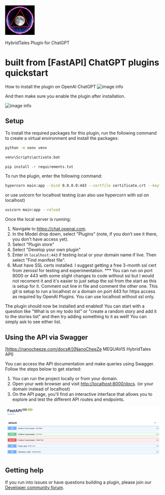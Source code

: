 ![image info](./logo.png)

HybridTales Plugin for ChatGPT
# built from [FastAPI] ChatGPT plugins quickstart

How to install the plugin on OpenAI ChatGPT
![image info](https://steemitimages.com/p/C3TZR1g81UNaPs7vzNXHueW5ZM76DSHWEY7onmfLxcK2iNuUcdr1dVtynRCFB2KSzbefvezcfrSCrWFWnt5grMqDkHvN2TYc2Dz1ZN255PxgAPnCgM6CiSr)

And then make sure you enable the plugin after installation.

![image info](https://steemitimages.com/p/C3TZR1g81UNaPs7vzNXHueW5ZM76DSHWEY7onmfLxcK2iNz8wLEhRSHzHYZmVHYTxmizYrYJ5e4iZ5fLVmAw6SMUDwu2DD4TkWV2NcK7KpzrCcBhTyGidGS?format=match&mode=fit&width=500)

## Setup

To install the required packages for this plugin, run the following command to create a virtual environment and install the packages:

```bash
python -m venv venv
```
```bash
venv\Scripts\activate.bat
```
```bash
pip install -r requirements.txt
```

To run the plugin, enter the following command:
```bash
hypercorn main:app --bind 0.0.0.0:443 --certfile certificate.crt --keyfile private.key --log-level debug
```

or use uvicorn for localhost testing (can also use hypercorn with ssl on localhost)

```bash
uvicorn main:app --reload
```

Once the local server is running:

1. Navigate to https://chat.openai.com. 
2. In the Model drop down, select "Plugins" (note, if you don't see it there, you don't have access yet).
3. Select "Plugin store"
4. Select "Develop your own plugin"
5. Enter in `localhost:443` if testing local or your domain name if live. Then select "Find manifest file".
6. Must have SSL certs installed. I suggest getting a free 3-month ssl cert from zerossl for testing and experimentation.
*** You can run on port 8000 or 443 with some slight changes to code without ssl but I would not recoment it and it's easier to just setup the ssl from the start as this is setup for it. Comment out line in file and comment the other one. This git is setup to run a localhost or a domain on port 443 for https access as required by OpenAI Plugins. You can use localhost without ssl only.

The plugin should now be installed and enabled! You can start with a question like "What is on my todo list" or "create a random story and add it to the stories list" and then try adding something to it as well! You can simply ask to see either list.

## Using the API via Swagger
[https://nanocheeze.com/docs#/](NanoCheeZe MEQUAVIS HybridTales API)

You can access the API documentation and make queries using Swagger. Follow the steps below to get started:

1. You can run the project locally or from your domain.
2. Open your web browser and visit [http://localhost:8000/docs](http://localhost:8000/docs). (or your domain instead of localhost)
3. On the API page, you'll find an interactive interface that allows you to explore and test the different API routes and endpoints.

![image info](./swagger.png)

## Getting help

If you run into issues or have questions building a plugin, please join our [Developer community forum](https://community.openai.com/c/chat-plugins/20).
